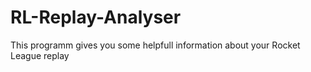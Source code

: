 # RL-Replay-Analyser
This programm gives you some helpfull information about your Rocket League replay
